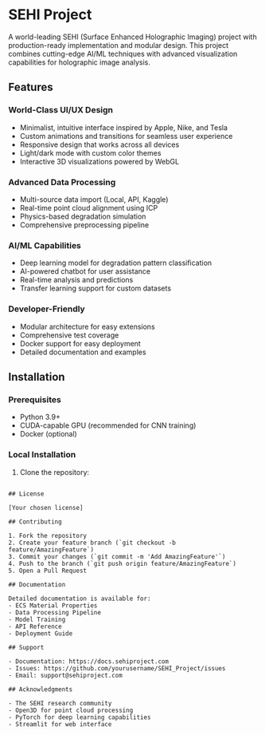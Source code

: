 # SEHI Project

A world-leading SEHI (Surface Enhanced Holographic Imaging) project with production-ready implementation and modular design. This project combines cutting-edge AI/ML techniques with advanced visualization capabilities for holographic image analysis.

## Features

### World-Class UI/UX Design
- Minimalist, intuitive interface inspired by Apple, Nike, and Tesla
- Custom animations and transitions for seamless user experience
- Responsive design that works across all devices
- Light/dark mode with custom color themes
- Interactive 3D visualizations powered by WebGL

### Advanced Data Processing
- Multi-source data import (Local, API, Kaggle)
- Real-time point cloud alignment using ICP
- Physics-based degradation simulation
- Comprehensive preprocessing pipeline

### AI/ML Capabilities
- Deep learning model for degradation pattern classification
- AI-powered chatbot for user assistance
- Real-time analysis and predictions
- Transfer learning support for custom datasets

### Developer-Friendly
- Modular architecture for easy extensions
- Comprehensive test coverage
- Docker support for easy deployment
- Detailed documentation and examples

## Installation

### Prerequisites
- Python 3.9+
- CUDA-capable GPU (recommended for CNN training)
- Docker (optional)

### Local Installation

1. Clone the repository:
```

## License

[Your chosen license]

## Contributing

1. Fork the repository
2. Create your feature branch (`git checkout -b feature/AmazingFeature`)
3. Commit your changes (`git commit -m 'Add AmazingFeature'`)
4. Push to the branch (`git push origin feature/AmazingFeature`)
5. Open a Pull Request

## Documentation

Detailed documentation is available for:
- ECS Material Properties
- Data Processing Pipeline
- Model Training
- API Reference
- Deployment Guide

## Support

- Documentation: https://docs.sehiproject.com
- Issues: https://github.com/yourusername/SEHI_Project/issues
- Email: support@sehiproject.com

## Acknowledgments

- The SEHI research community
- Open3D for point cloud processing
- PyTorch for deep learning capabilities
- Streamlit for web interface
